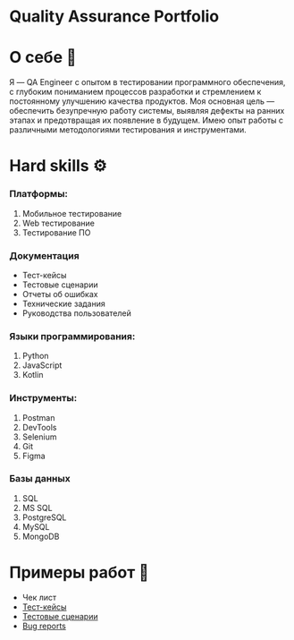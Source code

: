 # Quality Assurance Portfolio

# О себе 👋
Я — QA Engineer с опытом в тестировании программного обеспечения, с глубоким пониманием процессов разработки и стремлением к постоянному улучшению качества продуктов. Моя основная цель — обеспечить безупречную работу системы, выявляя дефекты на ранних этапах и предотвращая их появление в будущем.
Имею опыт работы с различными методологиями тестирования и инструментами.

# Hard skills ⚙
### Платформы:
1. Мобильное тестирование
2. Web тестирование
3. Тестирование ПО
### Документация
* Тест-кейсы
* Тестовые сценарии
* Отчеты об ошибках
* Технические задания
* Руководства пользователей
### Языки программирования:
1. Python
2. JavaScript
3. Kotlin
### Инструменты:
1. Postman
2. DevTools
3. Selenium
4. Git
5. Figma
### Базы данных
1. SQL
2. MS SQL
3. PostgreSQL
4. MySQL
5. MongoDB
# Примеры работ 📃
* Чек лист
* [Тест-кейсы](/TestCases)
* [Тестовые сценарии](TestScenario)
* [Bug reports](https://docs.google.com/spreadsheets/d/1o2X31-L3ziTSOF0-itXwZ0x3rGvx71qYGLD_bRQ3saw/edit?usp=sharing)
